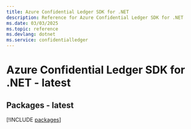 ```yaml
---
title: Azure Confidential Ledger SDK for .NET
description: Reference for Azure Confidential Ledger SDK for .NET
ms.date: 03/03/2025
ms.topic: reference
ms.devlang: dotnet
ms.service: confidentialledger
---
```

# Azure Confidential Ledger SDK for .NET - latest
## Packages - latest
[!INCLUDE [packages](confidential-ledger-index.md)]